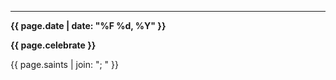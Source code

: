 ---
**{{ page.date | date: "%F %d, %Y" }}**

**{{ page.celebrate }}**

{{ page.saints | join: "; " }}
